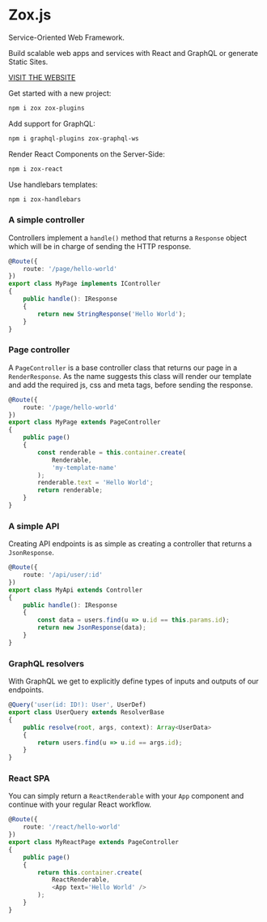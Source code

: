 # Zox.js

Service-Oriented Web Framework.

Build scalable web apps and services
with React and GraphQL or generate Static Sites.

[VISIT THE WEBSITE](https://zoxjs.github.io/)

Get started with a new project:

```bash
npm i zox zox-plugins
```

Add support for GraphQL:

```bash
npm i graphql-plugins zox-graphql-ws
```

Render React Components on the Server-Side:

```bash
npm i zox-react
```

Use handlebars templates:

```bash
npm i zox-handlebars
```

### A simple controller

Controllers implement a `handle()` method that returns a `Response` object
which will be in charge of sending the HTTP response.

```ts
@Route({
    route: '/page/hello-world'
})
export class MyPage implements IController
{
    public handle(): IResponse
    {
        return new StringResponse('Hello World');
    }
}
```

### Page controller

A `PageController` is a base controller class
that returns our page in a `RenderResponse`.
As the name suggests this class will render our template
and add the required js, css and meta tags,
before sending the response.

```ts
@Route({
    route: '/page/hello-world'
})
export class MyPage extends PageController
{
    public page()
    {
        const renderable = this.container.create(
            Renderable,
            'my-template-name'
        );
        renderable.text = 'Hello World';
        return renderable;
    }
}
```

### A simple API

Creating API endpoints is as simple as
creating a controller that returns a `JsonResponse`.

```ts
@Route({
    route: '/api/user/:id'
})
export class MyApi extends Controller
{
    public handle(): IResponse
    {
        const data = users.find(u => u.id == this.params.id);
        return new JsonResponse(data);
    }
}
```

### GraphQL resolvers

With GraphQL we get to explicitly define types of
inputs and outputs of our endpoints.

```ts
@Query('user(id: ID!): User', UserDef)
export class UserQuery extends ResolverBase
{
    public resolve(root, args, context): Array<UserData>
    {
        return users.find(u => u.id == args.id);
    }
}
```

### React SPA

You can simply return a `ReactRenderable` with your `App` component
and continue with your regular React workflow.

```ts
@Route({
    route: '/react/hello-world'
})
export class MyReactPage extends PageController
{
    public page()
    {
        return this.container.create(
            ReactRenderable,
            <App text='Hello World' />
        );
    }
}
```

